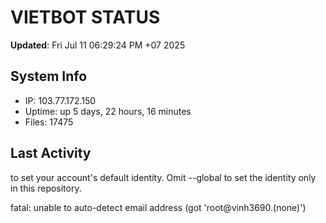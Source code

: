 # VIETBOT STATUS
**Updated**: Fri Jul 11 06:29:24 PM +07 2025

## System Info
- IP: 103.77.172.150
- Uptime: up 5 days, 22 hours, 16 minutes
- Files: 17475

## Last Activity

to set your account's default identity.
Omit --global to set the identity only in this repository.

fatal: unable to auto-detect email address (got 'root@vinh3690.(none)')
